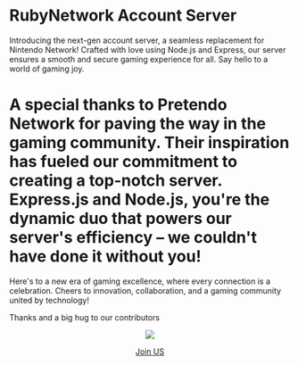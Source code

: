 # RubyNetwork Account Server
Introducing the next-gen account server, a seamless replacement for Nintendo Network! Crafted with love using Node.js and Express, our server ensures a smooth and secure gaming experience for all. Say hello to a world of gaming joy.

# A special thanks to Pretendo Network for paving the way in the gaming community. Their inspiration has fueled our commitment to creating a top-notch server. Express.js and Node.js, you're the dynamic duo that powers our server's efficiency – we couldn't have done it without you!

Here's to a new era of gaming excellence, where every connection is a celebration. Cheers to innovation, collaboration, and a gaming community united by technology!

Thanks and a big hug to our contributors


<center>
    <a href="https://discord.gg/2XZAZCAAue">
        <img src="https://cdn.discordapp.com/icons/1170878098791731302/de2f0ff7bd558a070ae46d707e7120cc.webp?size=128"/>
        <p>Join US</p>
    </a>
</center>
